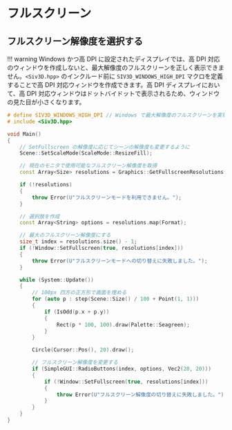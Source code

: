 
# フルスクリーン

## フルスクリーン解像度を選択する

!!! warning
	Windows かつ高 DPI に設定されたディスプレイでは、高 DPI 対応のウィンドウを作成しないと、最大解像度のフルスクリーンを正しく表示できません。`<Siv3D.hpp>` のインクルード前に `SIV3D_WINDOWS_HIGH_DPI` マクロを定義することで高 DPI 対応ウィンドウを作成できます。高 DPI ディスプレイにおいて、高 DPI 対応ウィンドウはドットバイドットで表示されるため、ウィンドウの見た目が小さくなります。

```C++
# define SIV3D_WINDOWS_HIGH_DPI // Windows で最大解像度のフルスクリーンを実現するのに必要
# include <Siv3D.hpp>

void Main()
{
	// SetFullscreen の解像度に応じてシーンの解像度も変更するように
	Scene::SetScaleMode(ScaleMode::ResizeFill);

	// 現在のモニタで使用可能なフルスクリーン解像度を取得
	const Array<Size> resolutions = Graphics::GetFullscreenResolutions();

	if (!resolutions)
	{
		throw Error(U"フルスクリーンモードを利用できません。");
	}

	// 選択肢を作成
	const Array<String> options = resolutions.map(Format);

	// 最大のフルスクリーン解像度にする
	size_t index = resolutions.size() - 1;
	if (!Window::SetFullscreen(true, resolutions[index]))
	{
		throw Error(U"フルスクリーンモードへの切り替えに失敗しました。");
	}

	while (System::Update())
	{
		// 100px 四方の正方形で画面を埋める
		for (auto p : step(Scene::Size() / 100 + Point(1, 1)))
		{
			if (IsOdd(p.x + p.y))
			{
				Rect(p * 100, 100).draw(Palette::Seagreen);
			}
		}

		Circle(Cursor::Pos(), 20).draw();

		// フルスクリーン解像度を変更する
		if (SimpleGUI::RadioButtons(index, options, Vec2(20, 20)))
		{
			if (!Window::SetFullscreen(true, resolutions[index]))
			{
				throw Error(U"フルスクリーン解像度の切り替えに失敗しました。");
			}
		}
	}
}
```
